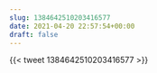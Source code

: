```yaml
---
slug: 1384642510203416577
date: 2021-04-20 22:57:54+00:00
draft: false
---
```


{{< tweet 1384642510203416577 >}}
